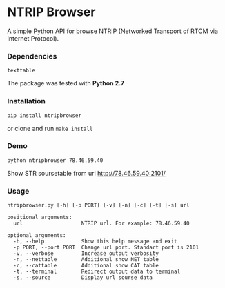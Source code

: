 # NTRIP Browser

A simple Python API for browse NTRIP (Networked Transport of RTCM via Internet Protocol).  

### Dependencies

`texttable`

The package was tested with **Python 2.7**

### Installation

`pip install ntripbrowser`

or clone and run `make install`

### Demo

`python ntripbrowser 78.46.59.40`

Show STR soursetable from url http://78.46.59.40:2101/

### Usage

```
ntripbrowser.py [-h] [-p PORT] [-v] [-n] [-c] [-t] [-s] url  

positional arguments:  
  url                   NTRIP url. For example: 78.46.59.40  

optional arguments:  
  -h, --help            Show this help message and exit  
  -p PORT, --port PORT  Change url port. Standart port is 2101  
  -v, --verbose         Increase output verbosity  
  -n, --nettable        Additional show NET table  
  -c, --cattable        Additional show CAT table  
  -t, --terminal        Redirect output data to terminal  
  -s, --source          Display url sourse data  
  ```